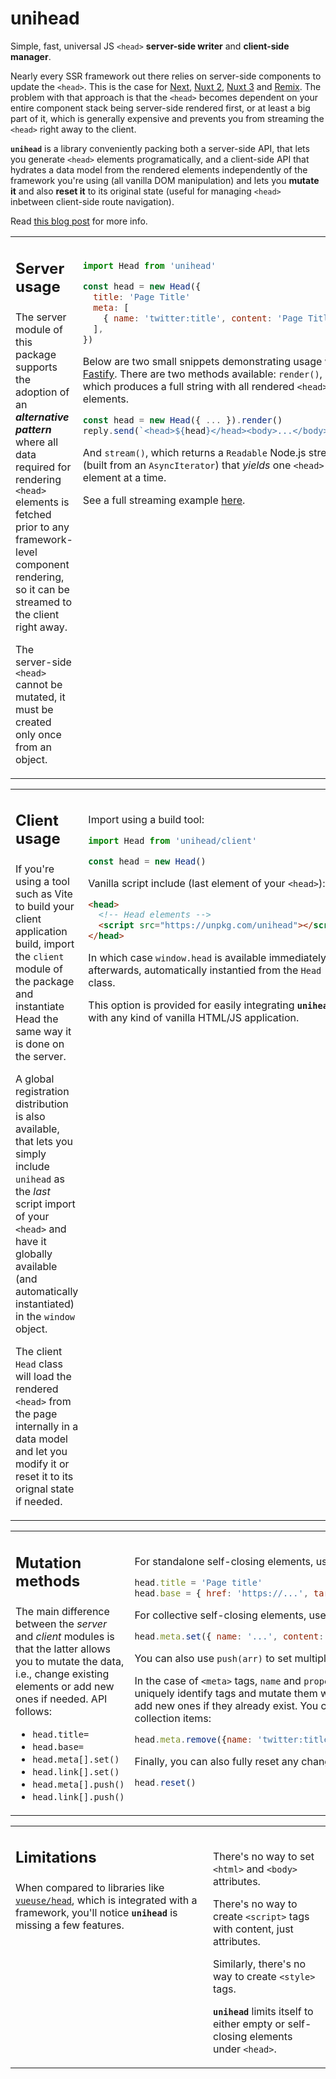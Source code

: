 # unihead

Simple, fast, universal JS `<head>` **server-side writer** and **client-side manager**.

Nearly every SSR framework out there relies on server-side components to update the `<head>`. This is the case for [Next][1], [Nuxt 2][2], [Nuxt 3][3] and [Remix][4]. The problem with that approach is that the `<head>` becomes dependent on your entire component stack being server-side rendered first, or at least a big part of it, which is generally expensive and prevents you from streaming the `<head>` right away to the client. 

**`unihead`** is a library conveniently packing both a server-side API, that lets you generate `<head>` elements programatically, and a client-side API that hydrates a data model from the rendered elements independently of the framework you're using (all vanilla DOM manipulation) and lets you **mutate it** and also **reset it** to its original state (useful for managing `<head>` inbetween client-side route navigation). 

Read [this blog post]() for more info.

[1]: https://nuxtjs.org/docs/components-glossary/head/
[2]: https://v3.nuxtjs.org/guide/features/head-management
[3]: https://github.com/remix-run/remix/blob/main/packages/remix-react/components.tsx#L650
[4]: https://nextjs.org/docs/api-reference/next/head


<table>
<tr>
<td width="300px" valign="top">

<h2>

**Server usage**

</h2>

The server module of this package supports the adoption of an **_alternative pattern_** where all data required for rendering `<head>` elements is fetched prior to any framework-level component rendering, so it can be streamed to the client right away. 

The server-side `<head>` cannot be mutated, it must be created only once from an object.

</td>
<td valign="top"><br>

```js
import Head from 'unihead'

const head = new Head({
  title: 'Page Title'
  meta: [
    { name: 'twitter:title', content: 'Page Title' }
  ],
})
```

Below are two small snippets demonstrating usage with [Fastify](https://fastify.io/). 
There are two methods available: `render()`, which produces a full string with all rendered `<head>` elements.


```js
const head = new Head({ ... }).render()
reply.send(`<head>${head}</head><body>...</body>`)
```
  
And `stream()`, which returns a `Readable` Node.js stream (built from an `AsyncIterator`) that _yields_ one `<head>` element at a time. 

See a full streaming example [here]().

</td>
</tr>
</table>

<table>
<tr>
<td width="300px" valign="top">

<h2>

**Client usage**

</h2>

If you're using a tool such as Vite to build your client application build, import the `client` module of the package and instantiate Head the same way it is done on the server.
  
A global registration distribution is also available, that lets you simply include `unihead` as the *last* script import of your `<head>` and have it globally available (and automatically instantiated) in the `window` object.

The client `Head` class will load the rendered `<head>` from the page internally in a data model and let you modify it or reset it to its orignal state if needed.


</td>
<td valign="top"><br>
  
Import using a build tool:

```js
import Head from 'unihead/client'

const head = new Head()
```
  
Vanilla script include (last element of your `<head>`):

```html
<head>
  <!-- Head elements -->
  <script src="https://unpkg.com/unihead"></script>
</head>
```

In which case `window.head` is available immediately afterwards, automatically instantied from the `Head` class. 

This option is provided for easily integrating **`unihead`** with any kind of vanilla HTML/JS application.

</td>
</tr>
</table>


<table>
<tr>
<td width="300px" valign="top">

<h2>

**Mutation methods**

</h2>

The main difference between the *server* and *client* modules is that the latter allows you to mutate the data, i.e., change existing elements or add new ones if needed. API follows:
  
- `head.title=`
- `head.base=`
- `head.meta[].set()`
- `head.link[].set()`
- `head.meta[].push()`
- `head.link[].push()`

</td>
<td valign="top"><br>
  
For standalone self-closing elements, use assignment:

```js
head.title = 'Page title'
head.base = { href: 'https://...', target: '_blank' }
```

For collective self-closing elements, use `set()`:

```js
head.meta.set({ name: '...', content: '...' })
```
  
You can also use `push(arr)` to set multiple tags at once.

In the case of `<meta>` tags, `name` and `property` are used to uniquely identify tags and mutate them without having to add new ones if they already exist. You can also remove collection items:
  
```js
head.meta.remove({name: 'twitter:title'})
```

Finally, you can also fully reset any changes made:
  
```js
head.reset()
```

</td>
</tr>
</table>

  
<table>
<tr>
<td width="300px" valign="top">

<h2>

**Limitations**

</h2>

When compared to libraries like [`vueuse/head`](https://github.com/vueuse/head), which is integrated with a framework, you'll notice **`unihead`** is missing a few features.

</td>
<td valign="top"><br>
  
There's no way to set `<html>` and `<body>` attributes.

There's no way to create `<script>` tags with content, just attributes.
  
Similarly, there's no way to create `<style>` tags.
  
**`unihead`** limits itself to either empty or self-closing elements under `<head>`.

</td>
</tr>
</table>

